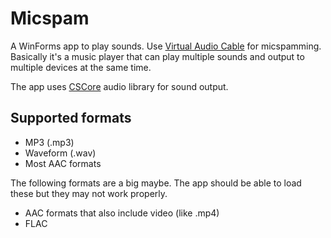 Micspam
=======

A WinForms app to play sounds. Use [Virtual Audio Cable](http://software.muzychenko.net/eng/vac.htm) for micspamming.
Basically it's a music player that can play multiple sounds and output to multiple devices at the same time.

The app uses [CSCore](http://cscore.codeplex.com/) audio library for sound output.

Supported formats
-----------------
* MP3 (.mp3)
* Waveform (.wav)
* Most AAC formats

The following formats are a big maybe. The app should be able to load these but they may not work properly.
* AAC formats that also include video (like .mp4)
* FLAC
